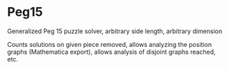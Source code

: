 # Peg15
Generalized Peg 15 puzzle solver, arbitrary side length, arbitrary dimension

Counts solutions on given piece removed, allows analyzing the position graphs (Mathematica export), allows analysis of disjoint graphs reached, etc.
